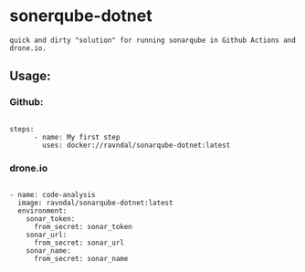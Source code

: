 # sonerqube-dotnet
    quick and dirty "solution" for running sonarqube in Github Actions and drone.io.
## Usage: 

### Github:

<pre><code>
steps:
      - name: My first step
        uses: docker://ravndal/sonarqube-dotnet:latest
</code></pre>

### drone.io

<pre><code>
- name: code-analysis
  image: ravndal/sonarqube-dotnet:latest
  environment:
    sonar_token:
      from_secret: sonar_token
    sonar_url:
      from_secret: sonar_url
    sonar_name:
      from_secret: sonar_name
</code></pre>